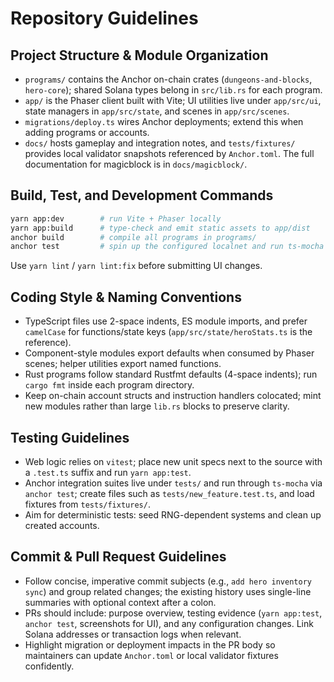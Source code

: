 # Repository Guidelines

## Project Structure & Module Organization

- `programs/` contains the Anchor on-chain crates (`dungeons-and-blocks`, `hero-core`); shared Solana types belong in `src/lib.rs` for each program.
- `app/` is the Phaser client built with Vite; UI utilities live under `app/src/ui`, state managers in `app/src/state`, and scenes in `app/src/scenes`.
- `migrations/deploy.ts` wires Anchor deployments; extend this when adding programs or accounts.
- `docs/` hosts gameplay and integration notes, and `tests/fixtures/` provides local validator snapshots referenced by `Anchor.toml`. The full documentation for magicblock is in `docs/magicblock/`.

## Build, Test, and Development Commands

```bash
yarn app:dev        # run Vite + Phaser locally
yarn app:build      # type-check and emit static assets to app/dist
anchor build        # compile all programs in programs/
anchor test         # spin up the configured localnet and run ts-mocha tests
```

Use `yarn lint` / `yarn lint:fix` before submitting UI changes.

## Coding Style & Naming Conventions

- TypeScript files use 2-space indents, ES module imports, and prefer `camelCase` for functions/state keys (`app/src/state/heroStats.ts` is the reference).
- Component-style modules export defaults when consumed by Phaser scenes; helper utilities export named functions.
- Rust programs follow standard Rustfmt defaults (4-space indents); run `cargo fmt` inside each program directory.
- Keep on-chain account structs and instruction handlers colocated; mint new modules rather than large `lib.rs` blocks to preserve clarity.

## Testing Guidelines

- Web logic relies on `vitest`; place new unit specs next to the source with a `.test.ts` suffix and run `yarn app:test`.
- Anchor integration suites live under `tests/` and run through `ts-mocha` via `anchor test`; create files such as `tests/new_feature.test.ts`, and load fixtures from `tests/fixtures/`.
- Aim for deterministic tests: seed RNG-dependent systems and clean up created accounts.

## Commit & Pull Request Guidelines

- Follow concise, imperative commit subjects (e.g., `add hero inventory sync`) and group related changes; the existing history uses single-line summaries with optional context after a colon.
- PRs should include: purpose overview, testing evidence (`yarn app:test`, `anchor test`, screenshots for UI), and any configuration changes. Link Solana addresses or transaction logs when relevant.
- Highlight migration or deployment impacts in the PR body so maintainers can update `Anchor.toml` or local validator fixtures confidently.
